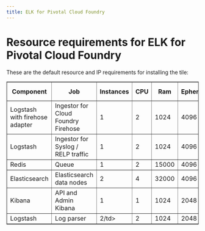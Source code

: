 ```yaml
---
title: ELK for Pivotal Cloud Foundry
---
```


# Resource requirements for ELK for Pivotal Cloud Foundry
These are the default resource and IP requirements for installing the tile:
<table border="1" class="nice">
	<tr>
		<th>Component</th>
		<th>Job</th>
		<th>Instances</th>
		<th>CPU</th>
		<th>Ram</th>
		<th>Ephemeral</th>
		<th>Persistent</th>
		<th>Static IP</th>
		<th>Dynamic IP</th>
	</tr>
	<tr>
 		<td>Logstash with firehose adapter</td>
	 	<td>Ingestor for Cloud Foundry Firehose</td>
	 	<td>1</td>
	 	<td>2</td>
	 	<td>1024</td>
	 	<td>4096</td>
	 	<td>0</td>
	 	<td>1</td>
	 	<td>0</td>
 	</tr>
 	<tr>
 		<td>Logstash</td>
	 	<td>Ingestor for Syslog / RELP traffic</td>
	 	<td>1</td>
	 	<td>2</td>
	 	<td>1024</td>
	 	<td>4096</td>
	 	<td>0</td>
	 	<td>1</td>
	 	<td>0</td>
 	</tr>
 	<tr>
 		<td>Redis</td>
 		<td>Queue</td>
 		<td>1</td>
 		<td>2</td>
 		<td>15000</td>
 		<td>4096</td>
 		<td>30000</td>
 		<td>0</td>
 		<td>1</td>
 	</tr>
 	<tr>
 		<td>Elasticsearch</td>
 		<td>Elasticsearch data nodes</td>
 		<td>2</td>
 		<td>4</td>
 		<td>32000</td>
 		<td>4096</td>
 		<td>50000</td>
 		<td>0</td>
 		<td></td>
 	</tr>
	<tr>
		<td>Kibana</td>
		<td>API and Admin Kibana</td>
		<td>1</td>
		<td>1</td>
		<td>1024</td>
		<td>2048</td>
		<td>0</td>
		<td>1</td>
		<td>0</td>
	</tr>
	<tr>
		<td>Logstash</td>
		<td>Log parser</td>
		<td>2/td>
		<td>2</td>
		<td>1024</td>
		<td>2048</td>
		<td>0</td>
		<td>0</td>
		<td>1</td>
	</tr>

</table>
